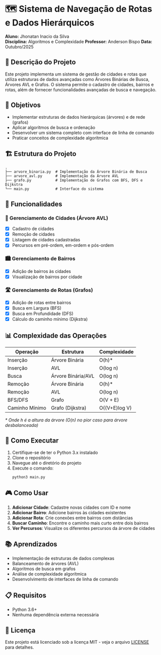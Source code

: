 # 🗺️ Sistema de Navegação de Rotas e Dados Hierárquicos

**Aluno:** Jhonatan Inacio da Silva  
**Disciplina:** Algoritmos e Complexidade
**Professor:** Anderson Bispo
**Data:** Outubro/2025

## 📝 Descrição do Projeto

Este projeto implementa um sistema de gestão de cidades e rotas que utiliza estruturas de dados avançadas como Árvores Binárias de Busca, Árvores AVL e Grafos. O sistema permite o cadastro de cidades, bairros e rotas, além de fornecer funcionalidades avançadas de busca e navegação.

## 🎯 Objetivos

- Implementar estruturas de dados hierárquicas (árvores) e de rede (grafos)
- Aplicar algoritmos de busca e ordenação
- Desenvolver um sistema completo com interface de linha de comando
- Praticar conceitos de complexidade algorítmica

## 🏗️ Estrutura do Projeto

```
.
├── arvore_binaria.py  # Implementação da Árvore Binária de Busca
├── arvore_avl.py      # Implementação da Árvore AVL
├── grafo.py           # Implementação de Grafos com BFS, DFS e Dijkstra
└── main.py            # Interface do sistema
```

## 🔧 Funcionalidades

### 🌳 Gerenciamento de Cidades (Árvore AVL)
- [x] Cadastro de cidades
- [x] Remoção de cidades
- [x] Listagem de cidades cadastradas
- [x] Percursos em pré-ordem, em-ordem e pós-ordem

### 🏙️ Gerenciamento de Bairros
- [x] Adição de bairros às cidades
- [x] Visualização de bairros por cidade

### 🛣️ Gerenciamento de Rotas (Grafos)
- [x] Adição de rotas entre bairros
- [x] Busca em Largura (BFS)
- [x] Busca em Profundidade (DFS)
- [x] Cálculo do caminho mínimo (Dijkstra)

## 📊 Complexidade das Operações

| Operação           | Estrutura         | Complexidade  |
|--------------------|-------------------|---------------|
| Inserção          | Árvore Binária    | O(h)*         |
| Inserção          | AVL               | O(log n)      |
| Busca             | Árvore Binária/AVL| O(log n)      |
| Remoção           | Árvore Binária    | O(h)*         |
| Remoção           | AVL               | O(log n)      |
| BFS/DFS           | Grafo             | O(V + E)      |
| Caminho Mínimo    | Grafo (Dijkstra)  | O((V+E)log V) |

_* Onde h é a altura da árvore (O(n) no pior caso para árvore desbalanceada)_

## 🚀 Como Executar

1. Certifique-se de ter o Python 3.x instalado
2. Clone o repositório
3. Navegue até o diretório do projeto
4. Execute o comando:
   ```bash
   python3 main.py
   ```

## 🎮 Como Usar

1. **Adicionar Cidade**: Cadastre novas cidades com ID e nome
2. **Adicionar Bairro**: Adicione bairros às cidades existentes
3. **Adicionar Rota**: Crie conexões entre bairros com distâncias
4. **Buscar Caminho**: Encontre o caminho mais curto entre dois bairros
5. **Ver Percursos**: Visualize os diferentes percursos da árvore de cidades

## 📚 Aprendizados

- Implementação de estruturas de dados complexas
- Balanceamento de árvores (AVL)
- Algoritmos de busca em grafos
- Análise de complexidade algorítmica
- Desenvolvimento de interfaces de linha de comando

## 📋 Requisitos

- Python 3.6+
- Nenhuma dependência externa necessária

## 📄 Licença

Este projeto está licenciado sob a licença MIT - veja o arquivo [LICENSE](LICENSE) para detalhes.

